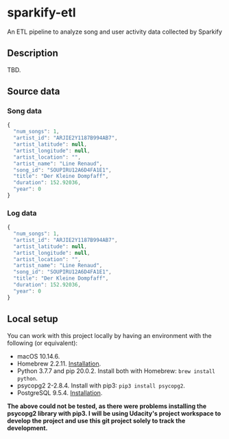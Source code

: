 # sparkify-etl
An ETL pipeline to analyze song and user activity data collected by Sparkify

## Description
TBD.

## Source data

### Song data
```javascript
{
  "num_songs": 1,
  "artist_id": "ARJIE2Y1187B994AB7",
  "artist_latitude": null,
  "artist_longitude": null,
  "artist_location": "",
  "artist_name": "Line Renaud",
  "song_id": "SOUPIRU12A6D4FA1E1",
  "title": "Der Kleine Dompfaff",
  "duration": 152.92036,
  "year": 0
}
```

### Log data
```javascript
{
  "num_songs": 1,
  "artist_id": "ARJIE2Y1187B994AB7",
  "artist_latitude": null,
  "artist_longitude": null,
  "artist_location": "",
  "artist_name": "Line Renaud",
  "song_id": "SOUPIRU12A6D4FA1E1",
  "title": "Der Kleine Dompfaff",
  "duration": 152.92036,
  "year": 0
}
```

## Local setup
You can work with this project locally by having an environment with the following (or equivalent):

- macOS 10.14.6.
- Homebrew 2.2.11. [Installation](https://brew.sh/).
- Python 3.7.7 and pip 20.0.2. Install both with Homebrew: `brew install python`.
- psycopg2 2-2.8.4. Install with pip3: `pip3 install psycopg2`.
- PostgreSQL 9.5.4. [Installation](https://www.codementor.io/@engineerapart/getting-started-with-postgresql-on-mac-osx-are8jcopb).

**The above could not be tested, as there were problems installing the psycopg2 library with pip3. I will be using Udacity's project workspace to develop the project and use this git project solely to track the development.**
